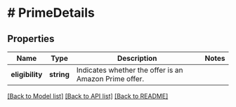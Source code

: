 # # PrimeDetails

## Properties

Name | Type | Description | Notes
------------ | ------------- | ------------- | -------------
**eligibility** | **string** | Indicates whether the offer is an Amazon Prime offer. |

[[Back to Model list]](../../README.md#models) [[Back to API list]](../../README.md#endpoints) [[Back to README]](../../README.md)
